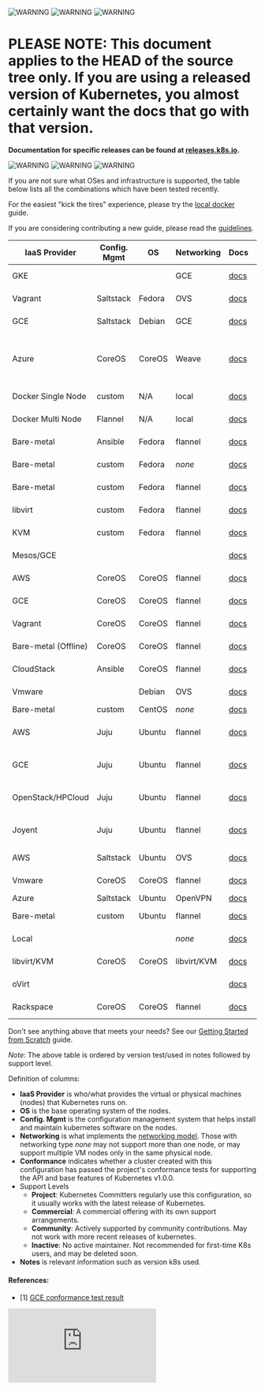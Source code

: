 <!-- BEGIN MUNGE: UNVERSIONED_WARNING -->

<!-- BEGIN STRIP_FOR_RELEASE -->

![WARNING](http://kubernetes.io/img/warning.png)
![WARNING](http://kubernetes.io/img/warning.png)
![WARNING](http://kubernetes.io/img/warning.png)

<h1>PLEASE NOTE: This document applies to the HEAD of the source
tree only. If you are using a released version of Kubernetes, you almost
certainly want the docs that go with that version.</h1>

<strong>Documentation for specific releases can be found at
[releases.k8s.io](http://releases.k8s.io).</strong>

![WARNING](http://kubernetes.io/img/warning.png)
![WARNING](http://kubernetes.io/img/warning.png)
![WARNING](http://kubernetes.io/img/warning.png)

<!-- END STRIP_FOR_RELEASE -->

<!-- END MUNGE: UNVERSIONED_WARNING -->

If you are not sure what OSes and infrastructure is supported, the table below lists all the combinations which have
been tested recently.

For the easiest "kick the tires" experience, please try the [local docker](docker.md) guide.

If you are considering contributing a new guide, please read the
[guidelines](../../docs/devel/writing-a-getting-started-guide.md).

IaaS Provider        | Config. Mgmt | OS     | Networking  | Docs                                                                           | Conforms    | Support Level                | Notes
-------------------- | ------------ | ------ | ----------  | ------------------------------------------------------------------------------ | ----------- | ---------------------------- | -----
GKE                  |              |        | GCE         | [docs](https://cloud.google.com/container-engine)                              | [✓][<sup>1</sup>](#references)     | Commercial                   | Uses latest via https://get.k8s.io
Vagrant              | Saltstack    | Fedora | OVS         | [docs](vagrant.md)                           |             | Project                      | Uses latest via https://get.k8s.io/
GCE                  | Saltstack    | Debian | GCE         | [docs](gce.md)                               |             | Project                      | Uses latest via https://get.k8s.io
Azure                | CoreOS       | CoreOS | Weave       | [docs](coreos/azure/README.md)               |             | Community ([@errordeveloper](https://github.com/errordeveloper), [@squillace](https://github.com/squillace), [@chanezon](https://github.com/chanezon), [@crossorigin](https://github.com/crossorigin)) | Uses K8s version 0.17.0
Docker Single Node   | custom       | N/A    | local       | [docs](docker.md)                                                              |             | Project (@brendandburns)     | Tested @ 0.14.1 |
Docker Multi Node    | Flannel      | N/A    | local       | [docs](docker-multinode.md)                                                    |             | Project (@brendandburns)     | Tested @ 0.14.1 |
Bare-metal           | Ansible      | Fedora | flannel     | [docs](fedora/fedora_ansible_config.md)      |             | Project                      | Uses K8s v0.13.2
Bare-metal           | custom       | Fedora | _none_      | [docs](fedora/fedora_manual_config.md)       |             | Project                      | Uses K8s v0.13.2
Bare-metal           | custom       | Fedora | flannel     | [docs](fedora/flannel_multi_node_cluster.md) |             | Community ([@aveshagarwal](https://github.com/aveshagarwal))| Tested with 0.15.0
libvirt              | custom       | Fedora | flannel     | [docs](fedora/flannel_multi_node_cluster.md) |             | Community ([@aveshagarwal](https://github.com/aveshagarwal))| Tested with 0.15.0
KVM                  | custom       | Fedora | flannel     | [docs](fedora/flannel_multi_node_cluster.md) |             | Community ([@aveshagarwal](https://github.com/aveshagarwal))| Tested with 0.15.0
Mesos/GCE            |              |        |             | [docs](mesos.md)                             |             | [Community](https://github.com/mesosphere/kubernetes-mesos) ([@jdef](https://github.com/jdef)) | Uses K8s v0.11.2
AWS                  | CoreOS       | CoreOS | flannel     | [docs](coreos.md)                            |             | Community                    | Uses K8s version 0.19.3
GCE                  | CoreOS       | CoreOS | flannel     | [docs](coreos.md)                            |             | Community [@pires](https://github.com/pires) | Uses K8s version 0.19.3
Vagrant              | CoreOS       | CoreOS | flannel     | [docs](coreos.md)                            |             | Community ( [@pires](https://github.com/pires), [@AntonioMeireles](https://github.com/AntonioMeireles) )           | Uses K8s version 0.19.3
Bare-metal (Offline) | CoreOS       | CoreOS | flannel     | [docs](coreos/bare_metal_offline.md)         |             | Community([@jeffbean](https://github.com/jeffbean))    | Uses K8s version 0.15.0
CloudStack           | Ansible      | CoreOS | flannel     | [docs](cloudstack.md)                        |             | Community (@runseb)          | Uses K8s version 0.9.1
Vmware               |              | Debian | OVS         | [docs](vsphere.md)                           |             | Community (@pietern)         | Uses K8s version 0.9.1
Bare-metal           | custom       | CentOS | _none_      | [docs](centos/centos_manual_config.md)       |             | Community(@coolsvap)         | Uses K8s v0.9.1
AWS                  | Juju         | Ubuntu | flannel     | [docs](juju.md)                              |             | Community ([@whitmo](https://github.com/whitmo), [@mbruzek](https://github.com/mbruzek), [@chuckbutler](https://github.com/chuckbutler)) | Tested with head 07/15/2015
GCE                  | Juju         | Ubuntu | flannel     | [docs](juju.md)                              |             | Community ([@whitmo](https://github.com/whitmo), [@mbruzek](https://github.com/mbruzek), [@chuckbutler](https://github.com/chuckbutler)) | Tested with head 07/15/2015
OpenStack/HPCloud    | Juju         | Ubuntu | flannel     | [docs](juju.md)                              |             | Community ([@whitmo](https://github.com/whitmo), [@mbruzek](https://github.com/mbruzek), [@chuckbutler](https://github.com/chuckbutler)) | [Tested](http://reports.vapour.ws/charm-tests-by-charm/kubernetes) K8s v0.8.1
Joyent               | Juju         | Ubuntu | flannel     | [docs](juju.md)                              |             | Community ([@whitmo](https://github.com/whitmo), [@mbruzek](https://github.com/mbruzek), [@chuckbutler](https://github.com/chuckbutler)) | [Tested](http://reports.vapour.ws/charm-tests-by-charm/kubernetes) K8s v0.8.1
AWS                  | Saltstack    | Ubuntu | OVS         | [docs](aws.md)                               |             | Community (@justinsb)        | Uses K8s version 0.5.0
Vmware               | CoreOS       | CoreOS | flannel     | [docs](coreos.md)                            |             | Community (@kelseyhightower) | Uses K8s version 0.15.0
Azure                | Saltstack    | Ubuntu | OpenVPN     | [docs](azure.md)                             |             | Community                    |
Bare-metal           | custom       | Ubuntu | flannel     | [docs](ubuntu.md)                            |             | Community (@resouer @WIZARD-CXY)       | use k8s version 0.19.3
Local                |              |        | _none_      | [docs](locally.md)                           |             | Community (@preillyme)      |
libvirt/KVM          | CoreOS       | CoreOS | libvirt/KVM | [docs](libvirt-coreos.md)                    |             | Community (@lhuard1A)       |
oVirt                |              |        |             | [docs](ovirt.md)                             |             | Community (@simon3z)        |
Rackspace            | CoreOS       | CoreOS | flannel     | [docs](rackspace.md)                         |             | Community (@doublerr)       | use k8s version 0.18.0

Don't see anything above that meets your needs?  See our [Getting Started from Scratch](scratch.md) guide.

*Note*: The above table is ordered by version test/used in notes followed by support level.

Definition of columns:
  - **IaaS Provider** is who/what provides the virtual or physical machines (nodes) that Kubernetes runs on.
  - **OS** is the base operating system of the nodes.
  - **Config. Mgmt** is the configuration management system that helps install and maintain kubernetes software on the
    nodes.
  - **Networking** is what implements the [networking model](../../docs/admin/networking.md).  Those with networking type
    _none_ may not support more than one node, or may support multiple VM nodes only in the same physical node.
  - **Conformance** indicates whether a cluster created with this configuration has passed the project's conformance
    tests for supporting the API and base features of Kubernetes v1.0.0.
  - Support Levels
    - **Project**:  Kubernetes Committers regularly use this configuration, so it usually works with the latest release
      of Kubernetes.
    - **Commercial**: A commercial offering with its own support arrangements.
    - **Community**: Actively supported by community contributions. May not work with more recent releases of kubernetes.
    - **Inactive**: No active maintainer.  Not recommended for first-time K8s users, and may be deleted soon.
  - **Notes** is relevant information such as version k8s used.

#### References:
- [1] [GCE conformance test result](https://gist.github.com/erictune/4cabc010906afbcc5061)


<!-- BEGIN MUNGE: GENERATED_ANALYTICS -->
[![Analytics](https://kubernetes-site.appspot.com/UA-36037335-10/GitHub/docs/getting-started-guides/README.md?pixel)]()
<!-- END MUNGE: GENERATED_ANALYTICS -->
